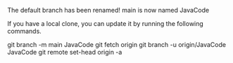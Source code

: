The default branch has been renamed!
main is now named JavaCode

If you have a local clone, you can update it by running the following commands.

git branch -m main JavaCode
git fetch origin
git branch -u origin/JavaCode JavaCode
git remote set-head origin -a
